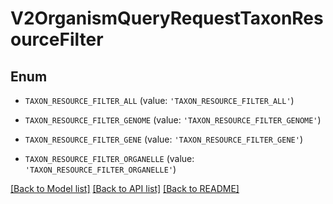 # V2OrganismQueryRequestTaxonResourceFilter


## Enum

* `TAXON_RESOURCE_FILTER_ALL` (value: `'TAXON_RESOURCE_FILTER_ALL'`)

* `TAXON_RESOURCE_FILTER_GENOME` (value: `'TAXON_RESOURCE_FILTER_GENOME'`)

* `TAXON_RESOURCE_FILTER_GENE` (value: `'TAXON_RESOURCE_FILTER_GENE'`)

* `TAXON_RESOURCE_FILTER_ORGANELLE` (value: `'TAXON_RESOURCE_FILTER_ORGANELLE'`)

[[Back to Model list]](../README.md#documentation-for-models) [[Back to API list]](../README.md#documentation-for-api-endpoints) [[Back to README]](../README.md)


